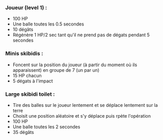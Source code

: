 ### Joueur (level 1) :
- 100 HP 
- Une balle toutes les 0.5 secondes
- 10 dégâts
- Régénère 1 HP/2 sec tant qu'il ne prend pas de dégats pendant 5 secondes


### Minis skibidis :
- Foncent sur la position du joueur (à partir du moment où ils apparaissent) en groupe de 7 (un par un)
- 15 HP chacun
- 5 dégats à l'impact

### Large skibidi toilet :
- Tire des balles sur le joueur lentement et se déplace lentement sur la terre
- Choisit une position aléatoire et s'y déplace puis rpète l'opération
- 100 HP
- Une balle toutes les 2 secondes
- 35 dégâts
